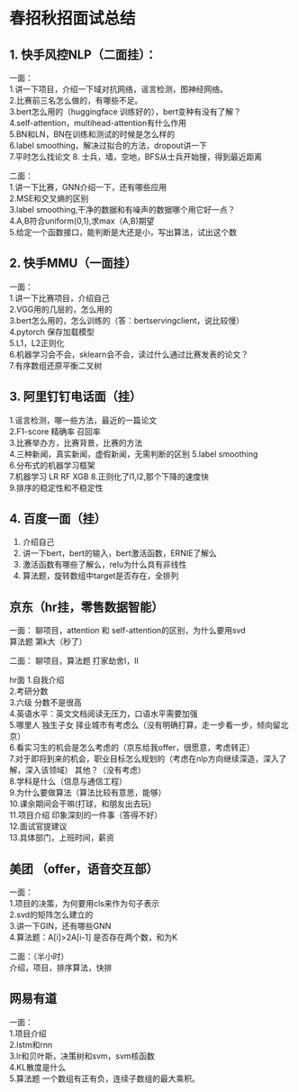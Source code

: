 # 春招秋招面试总结
## 1. 快手风控NLP（二面挂）：  

一面：  
1.讲一下项目，介绍一下域对抗网络，谣言检测，图神经网络。  
2.比赛前三名怎么做的，有哪些不足。  
3.bert怎么用的（huggingface 训练好的），bert变种有没有了解？  
4.self-attention，multihead-attention有什么作用  
5.BN和LN，BN在训练和测试的时候是怎么样的  
6.label smoothing，解决过拟合的方法，dropout讲一下  
7.平时怎么找论文
8. 士兵，墙，空地，BFS从士兵开始搜，得到最近距离  

二面：  
1.讲一下比赛，GNN介绍一下，还有哪些应用  
2.MSE和交叉熵的区别  
3.label smoothing,干净的数据和有噪声的数据哪个用它好一点？  
4.A,B符合uniform(0,1),求max（A,B)期望  
5.给定一个函数接口，能判断是大还是小，写出算法，试出这个数  

## 2. 快手MMU（一面挂）  
一面：  
1.讲一下比赛项目，介绍自己  
2.VGG用的几层的，怎么用的  
3.bert怎么用的，怎么训练的（答：bertservingclient，说比较慢）  
4.pytorch 保存加载模型  
5.L1，L2正则化  
6.机器学习会不会，sklearn会不会，读过什么通过比赛发表的论文？  
7.有序数组还原平衡二叉树

## 3. 阿里钉钉电话面（挂）
1.谣言检测，哪一些方法，最近的一篇论文  
2.F1-score 精确率 召回率  
3.比赛举办方，比赛背景，比赛的方法  
4.三种新闻，真实新闻，虚假新闻，无需判断的区别
5.label smoothing  
6.分布式的机器学习框架  
7.机器学习 LR RF XGB
8.正则化了l1,l2,那个下降的速度快  
9.排序的稳定性和不稳定性  

## 4. 百度一面（挂）  
1. 介绍自己  
2. 讲一下bert，bert的输入，bert激活函数，ERNIE了解么  
3. 激活函数有哪些了解么，relu为什么具有非线性  
4. 算法题，旋转数组中target是否存在，全排列

## 京东（hr挂，零售数据智能）
一面：
聊项目，attention 和 self-attention的区别，为什么要用svd  
算法题 第k大（秒了）  

二面：
聊项目，算法题 打家劫舍Ⅰ，Ⅱ  

hr面
1.自我介绍  
2.考研分数  
3.六级 分数不是很高  
4.英语水平：英文文档阅读无压力，口语水平需要加强  
5.哪里人 独生子女 择业城市有考虑么（没有明确打算，走一步看一步，倾向留北京）  
6.看实习生的机会是怎么考虑的（京东给我offer，很愿意，考虑转正）  
7.对于即将到来的机会，职业目标怎么规划的（考虑在nlp方向继续深造，深入了解，深入该领域） 其他？（没有考虑）  
8.学科是什么（信息与通信工程）  
9.为什么要做算法（算法比较有意思，能够）  
10.课余期间会干嘛(打球，和朋友出去玩)  
11.项目介绍 印象深刻的一件事（答得不好）  
12.面试官提建议  
13.具体部门，上班时间，薪资  

## 美团 （offer，语音交互部）  
一面：  
1.项目的决策，为何要用cls来作为句子表示  
2.svd的矩阵怎么建立的  
3.讲一下GIN，还有哪些GNN  
4.算法题：A[i]>2A[i-1] 是否存在两个数，和为K  
  
二面：（半小时）  
介绍，项目，排序算法，快排  

## 网易有道  
一面：  
1.项目介绍  
2.lstm和rnn  
3.lr和贝叶斯，决策树和svm，svm核函数  
4.KL散度是什么  
5.算法题 一个数组有正有负，连续子数组的最大乘积。  


